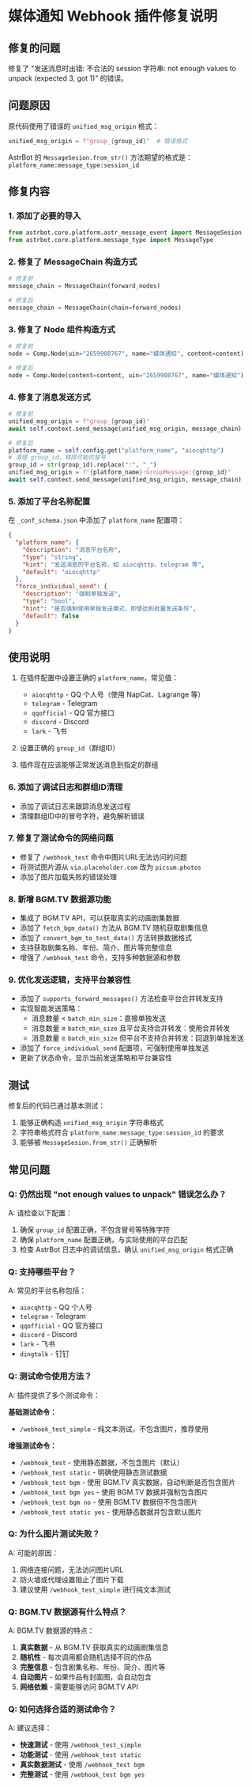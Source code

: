 # 媒体通知 Webhook 插件修复说明

## 修复的问题

修复了 "发送消息时出错: 不合法的 session 字符串: not enough values to unpack (expected 3, got 1)" 的错误。

## 问题原因

原代码使用了错误的 `unified_msg_origin` 格式：
```python
unified_msg_origin = f"group_{group_id}"  # 错误格式
```

AstrBot 的 `MessageSesion.from_str()` 方法期望的格式是：`platform_name:message_type:session_id`

## 修复内容

### 1. 添加了必要的导入
```python
from astrbot.core.platform.astr_message_event import MessageSesion
from astrbot.core.platform.message_type import MessageType
```

### 2. 修复了 MessageChain 构造方式
```python
# 修复前
message_chain = MessageChain(forward_nodes)

# 修复后
message_chain = MessageChain(chain=forward_nodes)
```

### 3. 修复了 Node 组件构造方式
```python
# 修复前
node = Comp.Node(uin="2659908767", name="媒体通知", content=content)

# 修复后
node = Comp.Node(content=content, uin="2659908767", name="媒体通知")
```

### 4. 修复了消息发送方式
```python
# 修复前
unified_msg_origin = f"group_{group_id}"
await self.context.send_message(unified_msg_origin, message_chain)

# 修复后
platform_name = self.config.get("platform_name", "aiocqhttp")
# 清理 group_id，移除可能的冒号
group_id = str(group_id).replace(":", "_")
unified_msg_origin = f"{platform_name}:GroupMessage:{group_id}"
await self.context.send_message(unified_msg_origin, message_chain)
```

### 5. 添加了平台名称配置
在 `_conf_schema.json` 中添加了 `platform_name` 配置项：
```json
{
  "platform_name": {
    "description": "消息平台名称",
    "type": "string",
    "hint": "发送消息的平台名称，如 aiocqhttp、telegram 等",
    "default": "aiocqhttp"
  },
  "force_individual_send": {
    "description": "强制单独发送",
    "type": "bool",
    "hint": "是否强制使用单独发送模式，即使达到批量发送条件",
    "default": false
  }
}
```

## 使用说明

1. 在插件配置中设置正确的 `platform_name`，常见值：
   - `aiocqhttp` - QQ 个人号（使用 NapCat、Lagrange 等）
   - `telegram` - Telegram
   - `qqofficial` - QQ 官方接口
   - `discord` - Discord
   - `lark` - 飞书

2. 设置正确的 `group_id`（群组ID）

3. 插件现在应该能够正常发送消息到指定的群组

### 6. 添加了调试日志和群组ID清理
- 添加了调试日志来跟踪消息发送过程
- 清理群组ID中的冒号字符，避免解析错误

### 7. 修复了测试命令的网络问题
- 修复了 `/webhook_test` 命令中图片URL无法访问的问题
- 将测试图片源从 `via.placeholder.com` 改为 `picsum.photos`
- 添加了图片加载失败的错误处理

### 8. 新增 BGM.TV 数据源功能
- 集成了 BGM.TV API，可以获取真实的动画剧集数据
- 添加了 `fetch_bgm_data()` 方法从 BGM.TV 随机获取剧集信息
- 添加了 `convert_bgm_to_test_data()` 方法转换数据格式
- 支持获取剧集名称、年份、简介、图片等完整信息
- 增强了 `/webhook_test` 命令，支持多种数据源和参数

### 9. 优化发送逻辑，支持平台兼容性
- 添加了 `supports_forward_messages()` 方法检查平台合并转发支持
- 实现智能发送策略：
  - 消息数量 < `batch_min_size`：直接单独发送
  - 消息数量 ≥ `batch_min_size` 且平台支持合并转发：使用合并转发
  - 消息数量 ≥ `batch_min_size` 但平台不支持合并转发：回退到单独发送
- 添加了 `force_individual_send` 配置项，可强制使用单独发送
- 更新了状态命令，显示当前发送策略和平台兼容性

## 测试

修复后的代码已通过基本测试：
1. 能够正确构造 `unified_msg_origin` 字符串格式
2. 字符串格式符合 `platform_name:message_type:session_id` 的要求
3. 能够被 `MessageSesion.from_str()` 正确解析

## 常见问题

### Q: 仍然出现 "not enough values to unpack" 错误怎么办？
A: 请检查以下配置：
1. 确保 `group_id` 配置正确，不包含冒号等特殊字符
2. 确保 `platform_name` 配置正确，与实际使用的平台匹配
3. 检查 AstrBot 日志中的调试信息，确认 `unified_msg_origin` 格式正确

### Q: 支持哪些平台？
A: 常见的平台名称包括：
- `aiocqhttp` - QQ 个人号
- `telegram` - Telegram
- `qqofficial` - QQ 官方接口
- `discord` - Discord
- `lark` - 飞书
- `dingtalk` - 钉钉

### Q: 测试命令使用方法？
A: 插件提供了多个测试命令：

**基础测试命令：**
- `/webhook_test_simple` - 纯文本测试，不包含图片，推荐使用

**增强测试命令：**
- `/webhook_test` - 使用静态数据，不包含图片（默认）
- `/webhook_test static` - 明确使用静态测试数据
- `/webhook_test bgm` - 使用 BGM.TV 真实数据，自动判断是否包含图片
- `/webhook_test bgm yes` - 使用 BGM.TV 数据并强制包含图片
- `/webhook_test bgm no` - 使用 BGM.TV 数据但不包含图片
- `/webhook_test static yes` - 使用静态数据并包含默认图片

### Q: 为什么图片测试失败？
A: 可能的原因：
1. 网络连接问题，无法访问图片URL
2. 防火墙或代理设置阻止了图片下载
3. 建议使用 `/webhook_test_simple` 进行纯文本测试

### Q: BGM.TV 数据源有什么特点？
A: BGM.TV 数据源的特点：
1. **真实数据** - 从 BGM.TV 获取真实的动画剧集信息
2. **随机性** - 每次调用都会随机选择不同的作品
3. **完整信息** - 包含剧集名称、年份、简介、图片等
4. **自动图片** - 如果作品有封面图，会自动包含
5. **网络依赖** - 需要能够访问 BGM.TV API

### Q: 如何选择合适的测试命令？
A: 建议选择：
- **快速测试** - 使用 `/webhook_test_simple`
- **功能测试** - 使用 `/webhook_test static`
- **真实数据测试** - 使用 `/webhook_test bgm`
- **完整测试** - 使用 `/webhook_test bgm yes`
